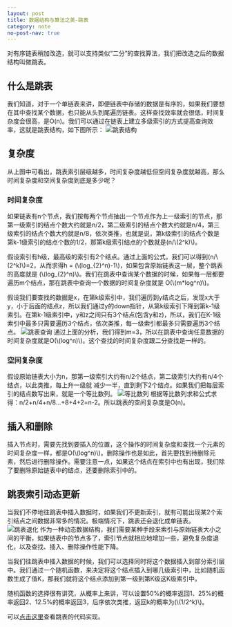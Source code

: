 ```yaml
---
layout: post
title: 数据结构与算法之美-跳表
category: note
no-post-nav: true
---
```


对有序链表稍加改造，就可以支持类似“二分”的查找算法，我们把改造之后的数据结构叫做跳表。

<script type="text/javascript" src="http://cdn.mathjax.org/mathjax/latest/MathJax.js?config=default"></script>

## 什么是跳表
我们知道，对于一个单链表来讲，即便链表中存储的数据是有序的，如果我们要想在其中查找某个数据，也只能从头到尾遍历链表。这样查找效率就会很低，时间复杂度会很高，是O(n)。我们可以通过在链表上建立多级索引的方式提高查询效率，这就是跳表结构，如下图所示：
![跳表结构](http://image.wyc1856.club/2019-12-13-10-51-42.png)

## 复杂度
从上图中可看出，跳表索引层级越多，时间复杂度越低但空间复杂度就越高，那么时间复杂度和空间复杂度到底是多少呢？

### 时间复杂度
如果链表有n个节点，我们按每两个节点抽出一个节点作为上一级索引的节点，那第一级索引的结点个数大约就是n/2，第二级索引的结点个数大约就是n/4，第三级索引的结点个数大约就是n/8，依次类推，也就是说，第k级索引的结点个数是第k-1级索引的结点个数的1/2，那第k级索引结点的个数就是(n/\\(2^k)\\)。    

假设索引有h级，最高级的索引有2个结点。通过上面的公式，我们可以得到(n/\\(2^k)\\)=2，从而求得h = (\\(log_{2}^n)-1\\)，如果包含原始链表这一层，整个跳表的高度就是 (\\(log_{2}^n)\\)。我们在跳表中查询某个数据的时候，如果每一层都要遍历m个结点，那在跳表中查询一个数据的时间复杂度就是 O(\\(m*log^n)\\)。    

假设我们要查找的数据是x，在第k级索引中，我们遍历到y结点之后，发现x大于y，小于后面的结点z，所以我们通过y的down指针，从第k级索引下降到第k-1级索引。在第k-1级索引中，y和z之间只有3个结点(包含y和z)，所以，我们在K-1级索引中最多只需要遍历3个结点，依次类推，每一级索引都最多只需要遍历3个结点。
![跳表查询](http://image.wyc1856.club/2019-12-13-11-16-02.png)
通过上面的分析，我们得到m=3，所以在跳表中查询任意数据的时间复杂度就是O(\\(log^n)\\)。这个查找的时间复杂度跟二分查找是一样的。

### 空间复杂度
假设原始链表大小为n，那第一级索引大约有n/2个结点，第二级索引大约有n/4个结点，以此类推，每上升一级就 减少一半，直到剩下2个结点。如果我们把每层索引的结点数写出来，就是一个等比数列。
![等比数列](http://image.wyc1856.club/2019-12-13-11-21-03.png)
根据等比数列求和公式求得：n/2+n/4+n/8...+8+4+2=n-2。所以跳表的空间复杂度是O(n)。

## 插入和删除
插入节点时，需要先找到要插入的位置，这个操作的时间复杂度和查找一个元素的时间复杂度一样，都是O(\\(log^n)\\)。删除操作也是如此，首先要找到待删除元素，然后进行删除操作。需要注意一点，如果这个结点在索引中也有出现，我们除了要删除原始链表中的结点，还要删除索引中的。

## 跳表索引动态更新
当我们不停地往跳表中插入数据时，如果我们不更新索引，就有可能出现某2个索引结点之间数据非常多的情况。极端情况下，跳表还会退化成单链表。
![跳表退化](http://image.wyc1856.club/2019-12-13-11-32-05.png)
作为一种动态数据结构，我们需要某种手段来索引与原始链表大小之间的平衡，如果链表中的节点多了，索引节点就相应地增加一些，避免复杂度退化，以及查找、插入、删除操作性能下降。    

当我们往跳表中插入数据的时候，我们可以选择同时将这个数据插入到部分索引层中。我们通过一个随机函数，来决定将这个结点插入到哪几级索引中，比如随机函数生成了值K，那我们就将这个结点添加到第一级到第K级这K级索引中。

随机函数的选择很有讲究，从概率上来讲，可以设置50%的概率返回1、25%的概率返回2、12.5%的概率返回3，后序依次类推，返回k的概率为(\\(1/2^k)\\)。

可以[点击这里](https://github.com/wyc18556/algorithms/blob/master/src/other/SkipList.java)查看跳表的代码实现。